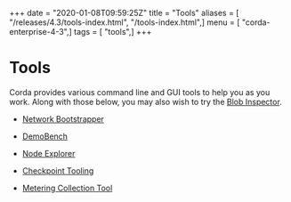 +++
date = "2020-01-08T09:59:25Z"
title = "Tools"
aliases = [ "/releases/4.3/tools-index.html", "/tools-index.html",]
menu = [ "corda-enterprise-4-3",]
tags = [ "tools",]
+++


# Tools

Corda provides various command line and GUI tools to help you as you work. Along with those below, you may also
            wish to try the [Blob Inspector](blob-inspector.md).


* [Network Bootstrapper](network-bootstrapper.md)

* [DemoBench](demobench.md)

* [Node Explorer](node-explorer.md)

* [Checkpoint Tooling](checkpoint-tooling.md)

* [Metering Collection Tool](metering-collector.md)



